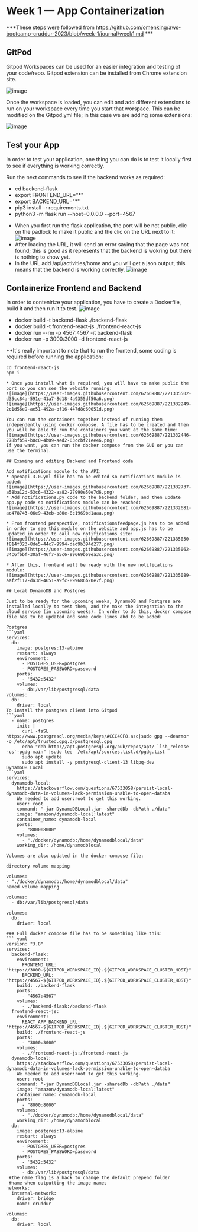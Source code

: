 # Week 1 — App Containerization

***These steps were followed from https://github.com/omenking/aws-bootcamp-cruddur-2023/blob/week-1/journal/week1.md ***

## GitPod 
Gitpod Workspaces can be used for an easier integration and testing of your code/repo. Gitpod extension can be installed from Chrome extension site. 

![image](https://user-images.githubusercontent.com/62669887/221330327-7b500ae3-1481-45bd-98db-ae14cd5957a7.png)

Once the workspace is loaded, you can edit and add different extensions to run on your workspace every time you start that worspace. This can be modified on the Gitpod.yml file; in this case we are adding some extensions:

![image](https://user-images.githubusercontent.com/62669887/221330591-51867bf9-ad72-475d-9d7a-0912cb676097.png)

## Test your App

In order to test your application, one thing you can do is to test it locally first to see if everything is working correctly.

Run the next commands to see if the backend works as required:

- cd backend-flask
- export FRONTEND_URL="*"
- export BACKEND_URL="*"
- pip3 install -r requirements.txt
- python3 -m flask run --host=0.0.0.0 --port=4567

* When you first run the flask application, the port will be not public, clic on the padlock to make it public and the clic on the URL next to it:
![image](https://user-images.githubusercontent.com/62669887/221331454-e78a7a05-3479-447c-840a-d1fd8fc0e076.png)
* After loading the URL, it will send an error saying that the page was not found; this is good as it represents that the backend is wokring but there is nothing to show yet. 
* In the URL add /api/activities/home and you will get a json output, this means that the backend is working correctly.
![image](https://user-images.githubusercontent.com/62669887/221331562-4eea7e47-2fbf-48ae-9437-c829ffdb17eb.png)

## Containerize Frontend and Backend

In order to contenirize your application, you have to create a Dockerfile, build it and then run it to test.
![image](https://user-images.githubusercontent.com/62669887/221332005-6d3c931c-4dac-48a3-b7ef-1a4781c967e9.png)

* docker build -t  backend-flask ./backend-flask
* docker build -t frontend-react-js ./frontend-react-js
* docker run --rm -p 4567:4567 -it backend-flask
* docker run -p 3000:3000 -d frontend-react-js

**It's really important to note that to run the frontend, some coding is required before running the application:
```
cd frontend-react-js
npm i

* Once you install what is required, you will have to make public the port so you can see the website running:
![image](https://user-images.githubusercontent.com/62669887/221335502-d35cc84a-591e-41a7-8d18-4a9355df50a6.png)
![image](https://user-images.githubusercontent.com/62669887/221332249-2c1d56e9-ae51-492a-bf16-447d8c60051d.png)

You can run the containers together instead of running them independently using docker compose. A file has to be created and then you will be able to run the containers you want at the same time:
![image](https://user-images.githubusercontent.com/62669887/221332446-778bfb59-b0c0-4b09-aed2-03ccbf21ee46.png)
If you want, you can run the docker compose from the GUI or you can use the terminal.

## Examing and editing Backend and Frontend code

Add notifications module to the API:
* openapi-3.0.yml file has to be edited so notifications module is added:
![image](https://user-images.githubusercontent.com/62669887/221332737-a58ba12d-53c6-4322-aa82-27990e50e7d6.png)
* Add notifications.py code to the backend folder, and then update app.py code so notifications module can be reached:
![image](https://user-images.githubusercontent.com/62669887/221332681-ac478743-06e9-43eb-b80e-8c1969bd1aaa.png)

* From frontend perspective, notificationsfeedpage.js has to be added in order to see this module on the website and app.js has to be updated in order to call new notifications site:
![image](https://user-images.githubusercontent.com/62669887/221335050-f814f323-8de5-44c7-9994-dad9b394d277.png)
![image](https://user-images.githubusercontent.com/62669887/221335062-34c6f6bf-30af-46f7-a5c6-99669b69ea3c.png)

* After this, frontend will be ready with the new notifications module:
![image](https://user-images.githubusercontent.com/62669887/221335089-aaf2f117-da3d-4651-a9fc-899686b20e7f.png)

## Local DynamoDB and Postgres

Just to be ready for the upcoming weeks, DynamoDB and Postgres are installed locally to test them, and the make the integration to the cloud service (in upcoming weeks). In order to do this, docker compose file has to be updated and some code lines ahd to be added:

Postgres
```yaml
services:
  db:
    image: postgres:13-alpine
    restart: always
    environment:
      - POSTGRES_USER=postgres
      - POSTGRES_PASSWORD=password
    ports:
      - '5432:5432'
    volumes: 
      - db:/var/lib/postgresql/data
volumes:
  db:
    driver: local
To install the postgres client into Gitpod
```yaml
  - name: postgres
    init: |
      curl -fsSL https://www.postgresql.org/media/keys/ACCC4CF8.asc|sudo gpg --dearmor -o /etc/apt/trusted.gpg.d/postgresql.gpg
      echo "deb http://apt.postgresql.org/pub/repos/apt/ `lsb_release -cs`-pgdg main" |sudo tee  /etc/apt/sources.list.d/pgdg.list
      sudo apt update
      sudo apt install -y postgresql-client-13 libpq-dev
DynamoDB Local
```yaml
services:
  dynamodb-local:
    https://stackoverflow.com/questions/67533058/persist-local-dynamodb-data-in-volumes-lack-permission-unable-to-open-databa
    We needed to add user:root to get this working.
    user: root
    command: "-jar DynamoDBLocal.jar -sharedDb -dbPath ./data"
    image: "amazon/dynamodb-local:latest"
    container_name: dynamodb-local
    ports:
      - "8000:8000"
    volumes:
      - "./docker/dynamodb:/home/dynamodblocal/data"
    working_dir: /home/dynamodblocal

Volumes are also updated in the docker compose file:
  
directory volume mapping

volumes: 
- "./docker/dynamodb:/home/dynamodblocal/data"
named volume mapping

volumes: 
  - db:/var/lib/postgresql/data

volumes:
  db:
    driver: local

### Full docker compose file has to be something like this:
``` yaml
version: "3.8"
services:
  backend-flask:
    environment:
      FRONTEND_URL: "https://3000-${GITPOD_WORKSPACE_ID}.${GITPOD_WORKSPACE_CLUSTER_HOST}"
      BACKEND_URL: "https://4567-${GITPOD_WORKSPACE_ID}.${GITPOD_WORKSPACE_CLUSTER_HOST}"
    build: ./backend-flask
    ports:
      - "4567:4567"
    volumes:
      - ./backend-flask:/backend-flask
  frontend-react-js:
    environment:
      REACT_APP_BACKEND_URL: "https://4567-${GITPOD_WORKSPACE_ID}.${GITPOD_WORKSPACE_CLUSTER_HOST}"
    build: ./frontend-react-js
    ports:
      - "3000:3000"
    volumes:
      - ./frontend-react-js:/frontend-react-js
  dynamodb-local:
    https://stackoverflow.com/questions/67533058/persist-local-dynamodb-data-in-volumes-lack-permission-unable-to-open-databa
    We needed to add user:root to get this working.
    user: root
    command: "-jar DynamoDBLocal.jar -sharedDb -dbPath ./data"
    image: "amazon/dynamodb-local:latest"
    container_name: dynamodb-local
    ports:
      - "8000:8000"
    volumes:
      - "./docker/dynamodb:/home/dynamodblocal/data"
    working_dir: /home/dynamodblocal
  db:
    image: postgres:13-alpine
    restart: always
    environment:
      - POSTGRES_USER=postgres
      - POSTGRES_PASSWORD=password
    ports:
      - '5432:5432'
    volumes: 
      - db:/var/lib/postgresql/data    
 #the name flag is a hack to change the default prepend folder
 #name when outputting the image names
networks: 
  internal-network:
    driver: bridge
    name: cruddur

volumes:
  db:
    driver: local




